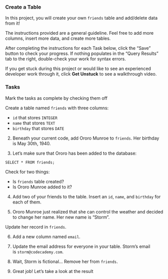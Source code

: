 ### Create a Table

In this project, you will create your own `friends` table and add/delete data from it!

The instructions provided are a general guideline. Feel free to add more columns, insert more data, and create more tables.

After completing the instructions for each Task below, click the “Save” button to check your progress. If nothing populates in the “Query Results” tab to the right, double-check your work for syntax errors.

If you get stuck during this project or would like to see an experienced developer work through it, click **Get Unstuck** to see a walkthrough video.
### Tasks

Mark the tasks as complete by checking them off

Create a table named `friends` with three columns:

- `id` that stores `INTEGER`
- `name` that stores `TEXT`
- `birthday` that stores `DATE`

2. Beneath your current code, add Ororo Munroe to `friends`.
Her birthday is May 30th, 1940.

3. Let’s make sure that Ororo has been added to the database:

```
SELECT * FROM friends;
```

Check for two things:

- Is `friends` table created?
- Is Ororo Munroe added to it?

4. Add two of your friends to the table. Insert an `id`, `name`, and `birthday` for each of them.

5. Ororo Munroe just realized that she can control the weather and decided to change her name. Her new name is “Storm”.

Update her record in `friends`.

6. Add a new column named `email`.

7. Update the email address for everyone in your table. Storm’s email is `storm@codecademy.com`.

8. Wait, Storm is fictional… Remove her from `friends`.

9. Great job! Let’s take a look at the result